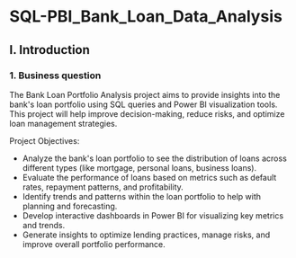 # SQL-PBI_Bank_Loan_Data_Analysis
## I. Introduction
### 1. Business question
<p>The Bank Loan Portfolio Analysis project aims to provide insights into the bank's loan portfolio using SQL queries and Power BI visualization tools. This project will help improve decision-making, reduce risks, and optimize loan management strategies.</p>
<p>Project Objectives:</p>
<ul>
  <li>Analyze the bank's loan portfolio to see the distribution of loans across different types (like mortgage, personal loans, business loans).</li>
  <li>Evaluate the performance of loans based on metrics such as default rates, repayment patterns, and profitability.</li>
  <li>Identify trends and patterns within the loan portfolio to help with planning and forecasting.</li>
  <li>Develop interactive dashboards in Power BI for visualizing key metrics and trends.</li>
  <li>Generate insights to optimize lending practices, manage risks, and improve overall portfolio performance.</li>
</ul>
